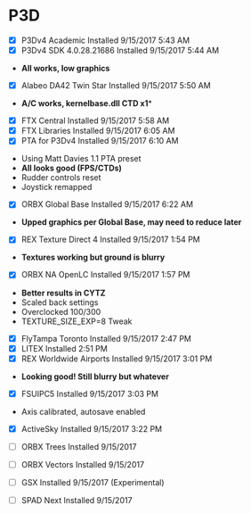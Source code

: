 # P3D
- [x] P3Dv4 Academic Installed 9/15/2017 5:43 AM
- [x] P3Dv4 SDK 4.0.28.21686 Installed 9/15/2017 5:44 AM
 - **All works, low graphics**
- [x] Alabeo DA42 Twin Star Installed 9/15/2017 5:50 AM
 - **A/C works, kernelbase.dll CTD x1***
- [x] FTX Central Installed 9/15/2017 5:58 AM
- [x] FTX Libraries Installed 9/15/2017 6:05 AM 
- [x] PTA for P3Dv4 Installed 9/15/2017 6:10 AM
 - Using Matt Davies 1.1 PTA preset
 - **All looks good (FPS/CTDs)**
 - Rudder controls reset
 - Joystick remapped
- [x] ORBX Global Base Installed 9/15/2017 6:22 AM
 - **Upped graphics per Global Base, may need to reduce later**
- [x] REX Texture Direct 4 Installed 9/15/2017 1:54 PM
 - **Textures working but ground is blurry**
- [x] ORBX NA OpenLC Installed 9/15/2017 1:57 PM 
 - **Better results in CYTZ**
 - Scaled back settings
 - Overclocked 100/300
 - TEXTURE_SIZE_EXP=8 Tweak
- [x] FlyTampa Toronto Installed 9/15/2017 2:47 PM
 - [x] LITEX Installed 2:51 PM
- [x] REX Worldwide Airports Installed 9/15/2017 3:01 PM
 - **Looking good! Still blurry but whatever**
- [x] FSUIPC5 Installed 9/15/2017 3:03 PM
 - Axis calibrated, autosave enabled
- [x] ActiveSky Installed 9/15/2017 3:22 PM
- [ ] ORBX Trees Installed 9/15/2017
- [ ] ORBX Vectors Installed 9/15/2017
- [ ] GSX Installed 9/15/2017 (Experimental)
- [ ] SPAD Next Installed 9/15/2017



